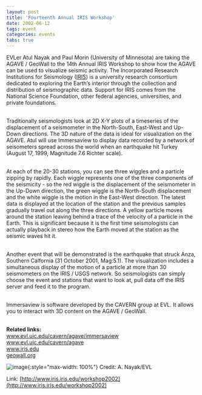 ```yaml
---
layout: post
title: 'Fourteenth Annual IRIS Workshop'
date: 2002-06-12
tags: event
categories: events
tabs: true
---
```


EVLer Atul Nayak and Paul Morin (University of Minnesota) are taking the AGAVE / GeoWall to the 14th Annual IRIS Workshop to show how the AGAVE can be used to visualize seismic activity. The Incorporated Research Institutions for Seismology (<a href="http://www.iris.edu">IRIS</a>) is a university research consortium dedicated to exploring the Earth&rsquo;s interior through the collection and distribution of seismographic data. Support for IRIS comes from the National Science Foundation, other federal agencies, universities, and private foundations.<br><br>

Traditionally seismologists look at 2D X-Y plots of a timeseries of the displacement of a seismometer in the North-South, East-West and Up-Down directions. The 3D nature of the data is ideal for visualization on the AGAVE. Atul will use Immersaview to display data recorded by a network of seisometers spread across the world when an earthquake hit Turkey (August 17, 1999, Magnitude 7.6 Richter scale).<br><br>

At each of the 20-30 stations, you can see three wiggles and a particle zipping by rapidly. Each wiggle represents one of the three components of the seismicity - so the red wiggle is the displacement of the seismometer in the Up-Down direction, the green wiggle is the North-South displacement and the white wiggle is the motion in the East-West direction. The latest data is displayed at the location of the station and the previous samples gradually travel out along the three directions. A yellow particle moves around the station leaving behind a trace of the velocity of a particle in the Earth. This is significant because it is the first time seismologists can actually playback in stereo how the Earth moved at the station as the seismic waves hit it.<br><br>

Another event that will be demonstrated is the earthquake that struck Anza, Southern Calfornia (31 October 2001, Mag:5.1). The visualization includes a simultaneous display of the motion of a particle at more than 30 seismometers on the IRIS / USGS network. So seismologists can simply choose the event and stations that want to look at, pull data off the IRIS server and feed it to the program.<br><br>

Immersaview is software developed by the CAVERN group at EVL. It allows you to interact with 3D content on the AGAVE / GeoWall.<br><br>

<strong>Related links:</strong><br>
<a href="http://www.evl.uic.edu/cavern/agave/immersaview">www.evl.uic.edu/cavern/agave/immersaview</a><br>
<a href="http://www.evl.uic.edu/cavern/agave">www.evl.uic.edu/cavern/agave</a><br>
<a href="http://www.iris.edu">www.iris.edu</a><br>
<a href="http://geowall.org">geowall.org</a>

![image](https://www.evl.uic.edu/output/originals/wiggle_iris.jpg-srcw.jpg){:style="max-width: 100%"}
Credit: A. Nayak/EVL


Link: [http://www.iris.iris.edu/workshop2002](http://www.iris.iris.edu/workshop2002)
